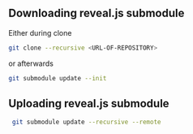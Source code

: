 ## Downloading reveal.js submodule

Either during clone
```bash
git clone --recursive <URL-OF-REPOSITORY>
```

or afterwards

```bash
git submodule update --init
```

## Uploading reveal.js submodule

```bash
 git submodule update --recursive --remote
 ```
